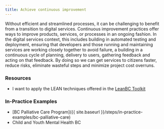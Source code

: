 ```yaml
---
title: Achieve continuous improvement
---
```


Without efficient and streamlined processes, it can be challenging to benefit from a transition to digital services. Continuous improvement practices offer ways to improve products, services, or processes in an ongoing fashion. In the digital services context, this includes building in automated testing and deployment, ensuring that developers and those running and maintaining services are working closely together to avoid failure, a building in a continuous cycle of planning, delivery to users, gathering feedback and acting on that feedback. By doing so we can get services to citizens faster, reduce risks, eliminate wasteful steps and minimize project cost overruns.

### Resources

* I want to apply the LEAN techniques offered in the [LeanBC Toolkit](https://lean.gov.bc.ca/Tools_DMAIC/Forms/Master%20List%20of%20All%20Resources.aspx)

### In-Practice Examples

* [BC Palliative Care Program]({{ site.baseurl }}/steps/in-practice-examples/bc-palliative-care)
* Child and Youth Mental Health BC